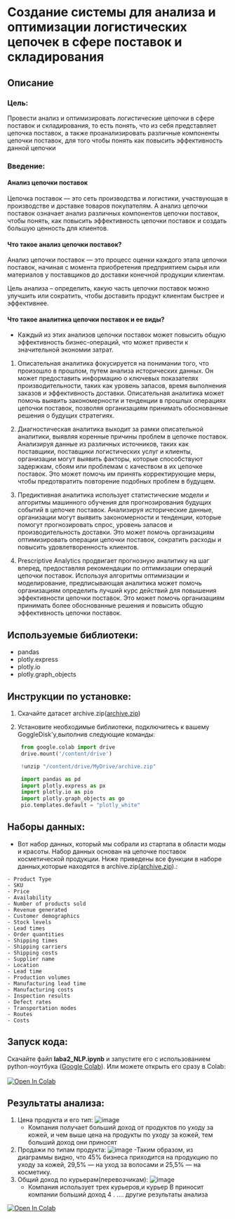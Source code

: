 # **Создание системы для анализа и оптимизации логистических цепочек в сфере поставок и складирования**
## Описание
### Цель:
Провести анализ и оптимизировать логистические цепочки в сфере поставок и складирования, то есть понять, что из себя представляет цепочка поставок, а также проанализировать различные компоненты цепочки поставок, для того чтобы понять как повысить эффективность данной цепочки
### Введение: 
#### Анализ цепочки поставок
Цепочка поставок — это сеть производства и логистики, участвующая в производстве и доставке товаров покупателям. А анализ цепочки поставок означает анализ различных компонентов цепочки поставок, чтобы понять, как повысить эффективность цепочки поставок и создать большую ценность для клиентов.

#### Что такое анализ цепочки поставок?
Анализ цепочки поставок — это процесс оценки каждого этапа цепочки поставок, начиная с момента приобретения предприятием сырья или материалов у поставщиков до доставки конечной продукции клиентам.

Цель анализа – определить, какую часть цепочки поставок можно улучшить или сократить, чтобы доставить продукт клиентам быстрее и эффективнее.

#### Что такое аналитика цепочки поставок и ее виды?

- Каждый из этих анализов цепочки поставок может повысить общую эффективность бизнес-операций, что может привести к значительной экономии затрат.

1. Описательная аналитика фокусируется на понимании того, что произошло в прошлом, путем анализа исторических данных. Он может предоставить информацию о ключевых показателях производительности, таких как уровень запасов, время выполнения заказов и эффективность доставки. Описательная аналитика может помочь выявить закономерности и тенденции в прошлых операциях цепочки поставок, позволяя организациям принимать обоснованные решения о будущих стратегиях.

2. Диагностическая аналитика выходит за рамки описательной аналитики, выявляя коренные причины проблем в цепочке поставок. Анализируя данные из различных источников, таких как поставщики, поставщики логистических услуг и клиенты, организации могут выявить факторы, которые способствуют задержкам, сбоям или проблемам с качеством в их цепочке поставок. Это может помочь им принять корректирующие меры, чтобы предотвратить повторение подобных проблем в будущем.

3. Предиктивная аналитика использует статистические модели и алгоритмы машинного обучения для прогнозирования будущих событий в цепочке поставок. Анализируя исторические данные, организации могут выявить закономерности и тенденции, которые помогут прогнозировать спрос, уровень запасов и производительность доставки. Это может помочь организациям оптимизировать операции цепочки поставок, сократить расходы и повысить удовлетворенность клиентов.

4. Prescriptive Analytics продвигает прогнозную аналитику на шаг вперед, предоставляя рекомендации по оптимизации операций цепочки поставок. Используя алгоритмы оптимизации и моделирование, предписывающая аналитика может помочь организациям определить лучший курс действий для повышения эффективности цепочки поставок. Это может помочь организациям принимать более обоснованные решения и повысить общую эффективность цепочки поставок.

## Используемые библиотеки:

- pandas
- plotly.express
- plotly.io
- plotly.graph_objects

## Инструкции по установке:
1. Скачайте датасет archive.zip([archive.zip](https://github.com/meeFp/Laba3/blob/main/archive.zip))
2. Установите необходимые библиотеки, подключитесь к вашему GoggleDisk'у,выполнив следующие команды:
   ```python
    from google.colab import drive
    drive.mount('/content/drive')

    !unzip "/content/drive/MyDrive/archive.zip"
   ```

   ```python
    import pandas as pd
    import plotly.express as px
    import plotly.io as pio
    import plotly.graph_objects as go
    pio.templates.default = "plotly_white"
   ```
## Наборы данных:
   - Вот набор данных, который мы собрали из стартапа в области моды и красоты. Набор данных основан на цепочке поставок косметической продукции. Ниже приведены все функции в наборе данных,которые находятся в archive.zip([archive.zip](https://github.com/meeFp/Laba3/blob/main/archive.zip)).:

    - Product Type
    - SKU
    - Price
    - Availability
    - Number of products sold
    - Revenue generated
    - Customer demographics
    - Stock levels
    - Lead times
    - Order quantities
    - Shipping times
    - Shipping carriers
    - Shipping costs
    - Supplier name
    - Location
    - Lead time
    - Production volumes
    - Manufacturing lead time
    - Manufacturing costs
    - Inspection results
    - Defect rates
    - Transportation modes
    - Routes
    - Costs
    
## Запуск кода:
Скачайте файл **laba2_NLP.ipynb** и запустите его с использованием python-ноутбука ([Google Colab](https://colab.research.google.com/)).
Или можете открыть его сразу в Colab:
<br><br>
<a target="_blank" href="https://colab.research.google.com/github/meeFp/Laba3/blob/main/laba3.ipynb">
  <img src="https://colab.research.google.com/assets/colab-badge.svg" alt="Open In Colab"/>
</a>

## Результаты анализа:
1. Цена продукта и его тип:
   ![image](https://github.com/meeFp/Laba3/assets/119287468/c15734a8-a28e-494a-a1a2-fabb1ade2f29)
   - Компания получает больший доход от продуктов по уходу за кожей, и чем выше цена на продукты по уходу за кожей, тем больший доход они приносят
2. Продажи по типам продукта:
   ![image](https://github.com/meeFp/Laba3/assets/119287468/8c0710fa-122f-486c-a6b6-ef8905ef4df8)
   -Таким образом, из диаграммы видно, что 45% бизнеса приходится на продукцию по уходу за кожей, 29,5% — на уход за волосами и 25,5% — на косметику.
3. Общий доход по курьерам(перевозчикам):
   ![image](https://github.com/meeFp/Laba3/assets/119287468/017a316b-6937-4f82-8f1e-3961c2aefea6)
   - Компания использует трех курьеров,и курьер B приносит компании больший доход
4 . .... другие результаты анализа <a target="_blank" href="https://colab.research.google.com/github/meeFp/Laba3/blob/main/laba3.ipynb">
  <img src="https://colab.research.google.com/assets/colab-badge.svg" alt="Open In Colab"/>
</a>




